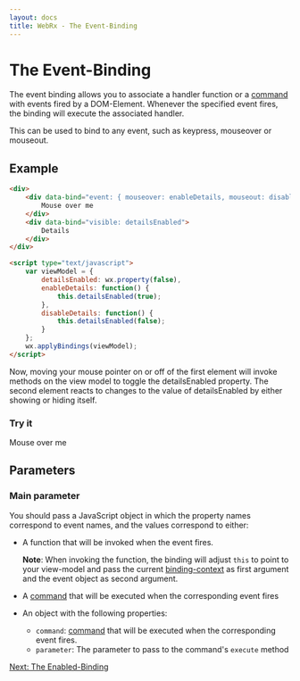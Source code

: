 ```yaml
---
layout: docs
title: WebRx - The Event-Binding
---
```

# The Event-Binding

The event binding allows you to associate a handler function or a [command](/docs/commands.html) with events fired 
by a DOM-Element. Whenever the specified event fires, the binding will execute the associated handler.

This can be used to bind to any event, such as keypress, mouseover or mouseout.

## Example

```html
<div>
    <div data-bind="event: { mouseover: enableDetails, mouseout: disableDetails }">
        Mouse over me
    </div>
    <div data-bind="visible: detailsEnabled">
        Details
    </div>
</div>
```
 
```html
<script type="text/javascript">
    var viewModel = {
        detailsEnabled: wx.property(false),
        enableDetails: function() {
            this.detailsEnabled(true);
        },
        disableDetails: function() {
            this.detailsEnabled(false);
        }
    };
    wx.applyBindings(viewModel);
</script>
```

Now, moving your mouse pointer on or off of the first element will invoke methods on the view model to 
toggle the detailsEnabled property. The second element reacts to changes to the value of detailsEnabled 
by either showing or hiding itself.

<div class="panel panel-default" id="event-example1">
	<div class="panel-heading">
    	<h3 class="panel-title">Try it</h3>
  	</div>
	<div class="panel-body">
		<div>
			<div data-bind="event: { mouseover: enableDetails, mouseout: disableDetails }">
				Mouse over me
			</div>
			<div style="display: none;" data-bind="visible: detailsEnabled">
				<br/>
				<h2>Lo and behold!</h2>
			</div>
		</div>
	</div>
</div>
  
<script type="text/javascript">
    var viewModel = {
        detailsEnabled: wx.property(false),
        enableDetails: function() {
            this.detailsEnabled(true);
        },
        disableDetails: function() {
            this.detailsEnabled(false);
        }
    };
    wx.applyBindings(viewModel, document.getElementById('event-example1'));
</script>

## Parameters

### Main parameter

You should pass a JavaScript object in which the property names correspond to event names, and 
the values correspond to either: 

- A function that will be invoked when the event fires. 

	**Note**: When invoking the function, the binding will adjust <code>this</code> to point to your view-model and pass the current [binding-context](/docs/binding-context.html) 
as first argument and the event object as second argument.
- A [command](/docs/commands.html) that will be executed when the corresponding event fires
- An object with the following properties:
	- <code>command</code>: [command](/docs/commands.html) that will be executed when the corresponding event fires.
	- <code>parameter</code>: The parameter to pass to the command's <code>execute</code> method


<a class="next-topic" href="/docs/enabled-binding.html">Next: The Enabled-Binding</a>
